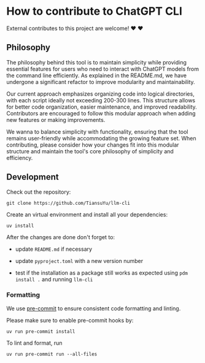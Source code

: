 # How to contribute to ChatGPT CLI

External contributes to this project are welcome! :heart: :heart:

## Philosophy

The philosophy behind this tool is to maintain simplicity while providing essential features for users who need to
interact with ChatGPT models from the command line efficiently. As explained in the README.md, we have undergone a
significant refactor to improve modularity and maintainability.

Our current approach emphasizes organizing code into logical directories, with each script ideally not exceeding 200-300
lines. This structure allows for better code organization, easier maintenance, and improved readability. Contributors
are encouraged to follow this modular approach when adding new features or making improvements.

We wanna to balance simplicity with functionality, ensuring that the tool remains user-friendly while accommodating the
growing feature set. When contributing, please consider how your changes fit into this modular structure and maintain
the tool's core philosophy of simplicity and efficiency.

## Development

Check out the repository:

`git clone https://github.com/TiansuYu/llm-cli`

Create an virtual environment and install all your dependencies:

`uv install`

After the changes are done don't forget to:

- update `README.md` if necessary
- update `pyproject.toml` with a new version number

- test if the installation as a package still works as expected using `pdm install .` and running `llm-cli`

### Formatting

We use [pre-commit](https://pre-commit.com/) to ensure consistent code formatting and linting.

Please make sure to enable pre-commit hooks by:

```shell
uv run pre-commit install
```

To lint and format, run

```shell
uv run pre-commit run --all-files
```
